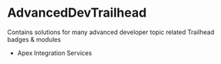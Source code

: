 # AdvancedDevTrailhead

Contains solutions for many advanced developer topic related Trailhead badges &amp; modules

- Apex Integration Services
